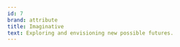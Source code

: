 ```yaml
---
id: 7
brand: attribute
title: Imaginative
text: Exploring and envisioning new possible futures.
---
```

